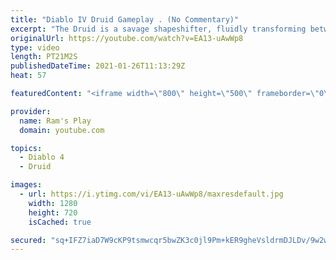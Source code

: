```yaml
---
title: "Diablo IV Druid Gameplay . (No Commentary)"
excerpt: "The Druid is a savage shapeshifter, fluidly transforming between the forms of a towering bear or a vicious werewolf to fight alongside the creatures of the wild."
originalUrl: https://youtube.com/watch?v=EA13-uAwWp8
type: video
length: PT21M2S
publishedDateTime: 2021-01-26T11:13:29Z
heat: 57

featuredContent: "<iframe width=\"800\" height=\"500\" frameborder=\"0\" src=\"https://www.youtube.com/embed/EA13-uAwWp8\" allow=\"accelerometer; autoplay; encrypted-media; gyroscope; picture-in-picture\" allowfullscreen></iframe>"

provider:
  name: Ram's Play
  domain: youtube.com

topics:
  - Diablo 4
  - Druid

images:
  - url: https://i.ytimg.com/vi/EA13-uAwWp8/maxresdefault.jpg
    width: 1280
    height: 720
    isCached: true

secured: "sq+IFZ7iaD7W9cKP9tsmwcqr5bwZK3c0jl9Pm+kER9gheVsldrmDJLDv/9w2wmfPROdkJTkm6JSPSS6nEk4M16kY48MSd8RW95J1/wDzeKVVgPLk6ysV8qhBGcnDqE64AuOEYvMGkc2gGmWD48bKKDwvfQlIvOTomIX3n5r1VxDW9Z/a4wBDJkEYaSEvrjrI0NnIsoUuJdQ7GfnwmjZ8CgkB/MugeDF0JnzPMIgA3/ZaywU+TBJe4A6gVmK1HnuY8hwZSWENlF+kRyHKOCpjz5N1fSHD2zQICX2rDQjhZZNd6NRSIrbXCT7jfI6z2sCA4kAPj7kbEpeW27JwOp4Ci+8iV62lxT2yVM0OEcmhKtAiPhYJFVOmFLHmtnKlZKP1Jz0jvZ1Qwnli9YpRZ2aHJ9uY6LrLGedpdr7o9AbyZX1Q+4pSzZXyZvkgoH0cMJgC;t6o5tmVM3AeyG6ieuacqfg=="
---
```


